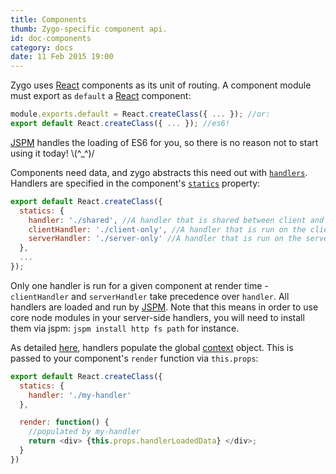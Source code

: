 ```yaml
---
title: Components
thumb: Zygo-specific component api.
id: doc-components
category: docs
date: 11 Feb 2015 19:00
---
```


Zygo uses [React](http://facebook.github.io/react) components as its unit of routing. A component module must export as `default` a [React](http://facebook.github.io/react) component:

```javascript
module.exports.default = React.createClass({ ... }); //or:
export default React.createClass({ ... }); //es6!
```

[JSPM](https://github.com/jspm/jspm-cli) handles the loading of ES6 for you, so there is no reason not to start using it today! \\(^_^)/

Components need data, and zygo abstracts this need out with [`handlers`](https://github.com/zygo-io/zygo-server/wiki/Handlers). Handlers are specified in the component's [`statics`](http://facebook.github.io/react/docs/component-specs.html#statics) property:

```javascript
export default React.createClass({
  statics: {
    handler: './shared', //A handler that is shared between client and server
    clientHandler: './client-only', //A handler that is run on the client only.
    serverHandler: './server-only' //A handler that is run on the server only.
  },
  ...
});
```

Only one handler is run for a given component at render time - `clientHandler` and `serverHandler` take precedence over `handler`. All handlers are loaded and run by [JSPM](https://github.com/jspm/jspm-cli). Note that this means in order to use core node modules in your server-side handlers, you will need to install them via jspm: `jspm install http fs path` for instance.

As detailed [here](https://github.com/zygo-io/zygo-server/wiki/Handlers), handlers populate the global [context](https://github.com/zygo-io/zygo-server/wiki/Context) object. This is passed to your component's `render` function via `this.props`:

```javascript
export default React.createClass({
  statics: {
    handler: './my-handler'
  },

  render: function() {
    //populated by my-handler
    return <div> {this.props.handlerLoadedData} </div>;
  }
})
```

